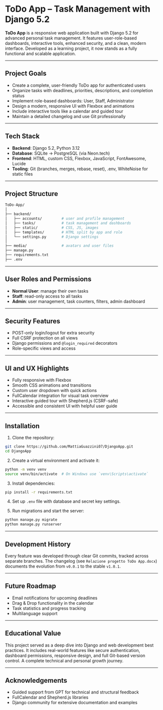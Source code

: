 # ToDo App – Task Management with Django 5.2

**ToDo App** is a responsive web application built with Django 5.2 for advanced personal task management. It features user-role-based dashboards, interactive tools, enhanced security, and a clean, modern interface. Developed as a learning project, it now stands as a fully functional and scalable application.

---

## Project Goals

- Create a complete, user-friendly ToDo app for authenticated users
- Organize tasks with deadlines, priorities, descriptions, and completion status
- Implement role-based dashboards: User, Staff, Administrator
- Design a modern, responsive UI with Flexbox and animations
- Include interactive tools like a calendar and guided tour
- Maintain a detailed changelog and use Git professionally

---

## Tech Stack

- **Backend**: Django 5.2, Python 3.12
- **Database**: SQLite → PostgreSQL (via Neon.tech)
- **Frontend**: HTML, custom CSS, Flexbox, JavaScript, FontAwesome, Lucide
- **Tooling**: Git (branches, merges, rebase, reset), .env, WhiteNoise for static files

---

## Project Structure

```bash
ToDo-App/
│
├── backend/
│   ├── accounts/         # user and profile management
│   ├── tasks/            # task management and dashboards
│   ├── static/           # CSS, JS, images
│   ├── templates/        # HTML split by app and role
│   └── settings.py       # Django settings
│
├── media/                # avatars and user files
├── manage.py
├── requirements.txt
├── .env
```

---

## User Roles and Permissions

- **Normal User**: manage their own tasks
- **Staff**: read-only access to all tasks
- **Admin**: user management, task counters, filters, admin dashboard

---

## Security Features

- POST-only login/logout for extra security
- Full CSRF protection on all views
- Django permissions and `@login_required` decorators
- Role-specific views and access

---

## UI and UX Highlights

- Fully responsive with Flexbox
- Smooth CSS animations and transitions
- Custom user dropdown with quick actions
- FullCalendar integration for visual task overview
- Interactive guided tour with Shepherd.js (CSRF-safe)
- Accessible and consistent UI with helpful user guide

---

## Installation

1. Clone the repository:
```bash
git clone https://github.com/MattiaGuazzini07/DjangoApp.git
cd DjangoApp
```

2. Create a virtual environment and activate it:
```bash
python -m venv venv
source venv/bin/activate  # On Windows use `venv\Scripts\activate`
```

3. Install dependencies:
```bash
pip install -r requirements.txt
```

4. Set up `.env` file with database and secret key settings.

5. Run migrations and start the server:
```bash
python manage.py migrate
python manage.py runserver
```

---

## Development History

Every feature was developed through clear Git commits, tracked across separate branches. The changelog (see `Relazione progetto ToDo App.docx`) documents the evolution from `v0.0.1` to the stable `v1.0.1`.

---


## Future Roadmap

- Email notifications for upcoming deadlines
- Drag & Drop functionality in the calendar
- Task statistics and progress tracking
- Multilanguage support

---

## Educational Value

This project served as a deep dive into Django and web development best practices. It includes real-world features like secure authentication, dashboard permissions, responsive design, and full Git-based version control. A complete technical and personal growth journey.

---

## Acknowledgements

- Guided support from GPT for technical and structural feedback
- FullCalendar and Shepherd.js libraries
- Django community for extensive documentation and examples
